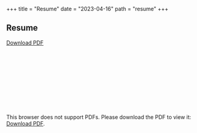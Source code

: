 +++
title = "Resume"
date = "2023-04-16"
path = "resume"
+++ 

## Resume
[Download PDF](https://github.com/jackwrfuller/jackwrfuller.github.io/blob/main/content/pdfs/resume.pdf)





<object data="https://github.com/jackwrfuller/jackwrfuller.github.io/blob/main/content/pdfs/resume.pdf" type="application/pdf" width="700px" height="700px">
    <embed src="https://github.com/jackwrfuller/jackwrfuller.github.io/blob/main/content/pdfs/resume.pdf">
        <p>This browser does not support PDFs. Please download the PDF to view it: <a href="https://github.com/jackwrfuller/jackwrfuller.github.io/blob/main/content/pdfs/resume.pdf">Download PDF</a>.</p>
    </embed>
</object>
